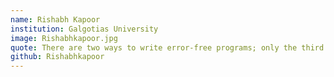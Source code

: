 ```yaml
---
name: Rishabh Kapoor
institution: Galgotias University
image: Rishabhkapoor.jpg
quote: There are two ways to write error-free programs; only the third one works.
github: Rishabhkapoor
---
```

